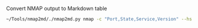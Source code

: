 Convert NMAP output to Markdown table
```bash
~/Tools/nmap2md/./nmap2md.py nmap -c "Port,State,Service,Version" --hs 4 --rc "[port.number]/[port.protocol],[state],*[service.name]*,[service.product] [service.version]"
```